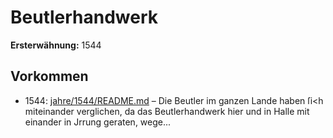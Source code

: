 # Beutlerhandwerk

**Ersterwähnung:** 1544

## Vorkommen
- 1544: [jahre/1544/README.md](../jahre/1544/README.md) – Die Beutler im ganzen Lande haben ſi<h miteinander
verglichen, da das Beutlerhandwerk hier und in Halle
mit einander in Jrrung geraten, wege...
